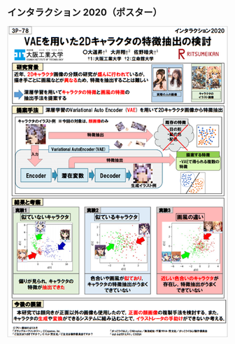 ## インタラクション 2020（ポスター）

![interaction2020paper](https://github.com/NoboruOmichi/academic-papers/blob/main/interaction-ipsj2020/poster.PNG)
